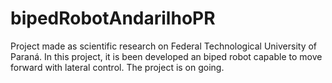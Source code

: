# bipedRobotAndarilhoPR
Project made as scientific research on Federal Technological University of Paraná. In this project, it is been developed an biped robot capable to move forward with lateral control. The project is on going.
